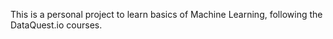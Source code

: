 This is a personal project to learn basics of Machine Learning, following the DataQuest.io courses. 
